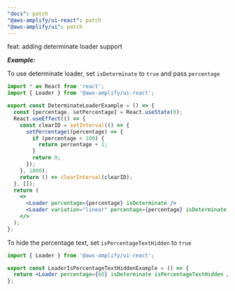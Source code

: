 ```yaml
---
"docs": patch
"@aws-amplify/ui-react": patch
"@aws-amplify/ui": patch
---
```


feat: adding determinate loader support

***Example:***

To use determinate loader, set `isDeterminate` to `true` and pass `percentage`

```jsx
import * as React from 'react';
import { Loader } from '@aws-amplify/ui-react';

export const DeterminateLoaderExample = () => {
  const [percentage, setPercentage] = React.useState(0);
  React.useEffect(() => {
    const clearID = setInterval(() => {
      setPercentage((percentage) => {
        if (percentage < 100) {
          return percentage + 1;
        }
        return 0;
      });
    }, 1000);
    return () => clearInterval(clearID);
  }, []);
  return (
    <>
      <Loader percentage={percentage} isDeterminate />
      <Loader variation="linear" percentage={percentage} isDeterminate />
    </>
  );
};
```

To hide the percentage text, set `isPercentageTextHidden` to `true`

```jsx
import { Loader } from '@aws-amplify/ui-react';

export const LoaderIsPercentageTextHiddenExample = () => {
  return <Loader percentage={60} isDeterminate isPercentageTextHidden />;
};
```
